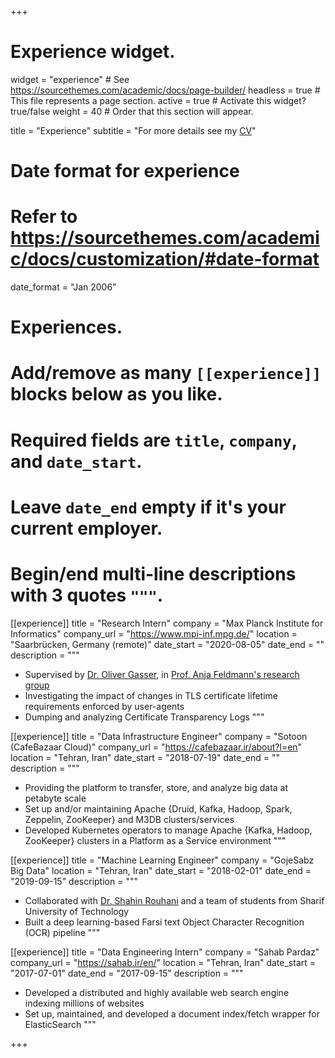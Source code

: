 +++
# Experience widget.
widget = "experience"  # See https://sourcethemes.com/academic/docs/page-builder/
headless = true  # This file represents a page section.
active = true  # Activate this widget? true/false
weight = 40  # Order that this section will appear.

title = "Experience"
subtitle = "For more details see my [CV](media/AminKarbas_cv.pdf)"

# Date format for experience
#   Refer to https://sourcethemes.com/academic/docs/customization/#date-format
date_format = "Jan 2006"

# Experiences.
#   Add/remove as many `[[experience]]` blocks below as you like.
#   Required fields are `title`, `company`, and `date_start`.
#   Leave `date_end` empty if it's your current employer.
#   Begin/end multi-line descriptions with 3 quotes `"""`.

[[experience]]
  title = "Research Intern"
  company = "Max Planck Institute for Informatics"
  company_url = "https://www.mpi-inf.mpg.de/"
  location = "Saarbrücken, Germany (remote)"
  date_start = "2020-08-05"
  date_end = ""
  description = """
  - Supervised by [Dr. Oliver Gasser](https://www.mpi-inf.mpg.de/departments/inet/people/oliver-gasser), in [Prof. Anja Feldmann's research group](https://www.mpi-inf.mpg.de/departments/inet)
  - Investigating the impact of changes in TLS certificate lifetime requirements enforced by user-agents
  - Dumping and analyzing Certificate Transparency Logs
  """

[[experience]]
  title = "Data Infrastructure Engineer"
  company = "Sotoon (CafeBazaar Cloud)"
  company_url = "https://cafebazaar.ir/about?l=en"
  location = "Tehran, Iran"
  date_start = "2018-07-19"
  date_end = ""
  description = """
  - Providing the platform to transfer, store, and analyze big data at petabyte scale
  - Set up and/or maintaining Apache {Druid, Kafka, Hadoop, Spark, Zeppelin, ZooKeeper} and M3DB clusters/services
  - Developed Kubernetes operators to manage Apache {Kafka, Hadoop, ZooKeeper} clusters in a Platform as a Service environment
  """

[[experience]]
  title = "Machine Learning Engineer"
  company = "GojeSabz Big Data"
  location = "Tehran, Iran"
  date_start = "2018-02-01"
  date_end = "2019-09-15"
  description = """
  - Collaborated with [Dr. Shahin Rouhani](http://physics.sharif.ir/~web/shahin-rouhani/) and a team of students from Sharif University of Technology
  - Built a deep learning-based Farsi text Object Character Recognition (OCR) pipeline
  """

[[experience]]
  title = "Data Engineering Intern"
  company = "Sahab Pardaz"
  company_url = "https://sahab.ir/en/"
  location = "Tehran, Iran"
  date_start = "2017-07-01"
  date_end = "2017-09-15"
  description = """
  - Developed a distributed and highly available web search engine indexing millions of websites
  - Set up, maintained, and developed a document index/fetch wrapper for ElasticSearch
  """

+++

